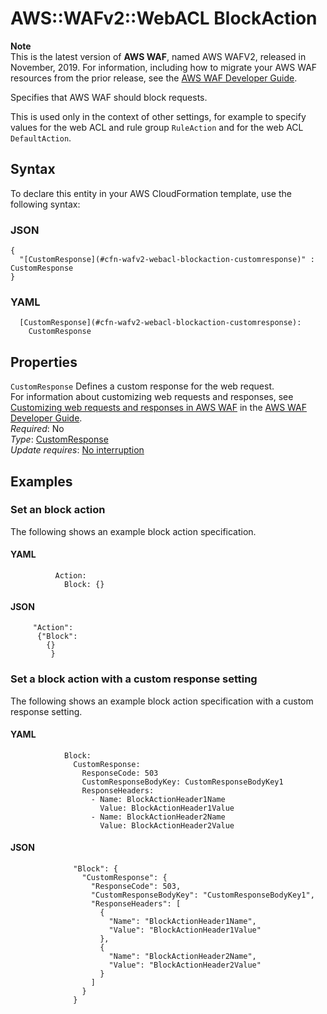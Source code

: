 # AWS::WAFv2::WebACL BlockAction<a name="aws-properties-wafv2-webacl-blockaction"></a>

**Note**  
This is the latest version of **AWS WAF**, named AWS WAFV2, released in November, 2019\. For information, including how to migrate your AWS WAF resources from the prior release, see the [AWS WAF Developer Guide](https://docs.aws.amazon.com/waf/latest/developerguide/waf-chapter.html)\. 

Specifies that AWS WAF should block requests\.

This is used only in the context of other settings, for example to specify values for the web ACL and rule group `RuleAction` and for the web ACL `DefaultAction`\. 

## Syntax<a name="aws-properties-wafv2-webacl-blockaction-syntax"></a>

To declare this entity in your AWS CloudFormation template, use the following syntax:

### JSON<a name="aws-properties-wafv2-webacl-blockaction-syntax.json"></a>

```
{
  "[CustomResponse](#cfn-wafv2-webacl-blockaction-customresponse)" : CustomResponse
}
```

### YAML<a name="aws-properties-wafv2-webacl-blockaction-syntax.yaml"></a>

```
  [CustomResponse](#cfn-wafv2-webacl-blockaction-customresponse): 
    CustomResponse
```

## Properties<a name="aws-properties-wafv2-webacl-blockaction-properties"></a>

`CustomResponse`  <a name="cfn-wafv2-webacl-blockaction-customresponse"></a>
Defines a custom response for the web request\.  
For information about customizing web requests and responses, see [Customizing web requests and responses in AWS WAF](https://docs.aws.amazon.com/waf/latest/developerguide/waf-custom-request-response.html) in the [AWS WAF Developer Guide](https://docs.aws.amazon.com/waf/latest/developerguide/waf-chapter.html)\.   
*Required*: No  
*Type*: [CustomResponse](aws-properties-wafv2-webacl-customresponse.md)  
*Update requires*: [No interruption](https://docs.aws.amazon.com/AWSCloudFormation/latest/UserGuide/using-cfn-updating-stacks-update-behaviors.html#update-no-interrupt)

## Examples<a name="aws-properties-wafv2-webacl-blockaction--examples"></a>



### Set an block action<a name="aws-properties-wafv2-webacl-blockaction--examples--Set_an_block_action_"></a>

The following shows an example block action specification\. 

#### YAML<a name="aws-properties-wafv2-webacl-blockaction--examples--Set_an_block_action_--yaml"></a>

```
          Action:
            Block: {}
```

#### JSON<a name="aws-properties-wafv2-webacl-blockaction--examples--Set_an_block_action_--json"></a>

```
     "Action": 
      {"Block": 
        {}
         }
```

### Set a block action with a custom response setting<a name="aws-properties-wafv2-webacl-blockaction--examples--Set_a_block_action_with_a_custom_response_setting"></a>

The following shows an example block action specification with a custom response setting\. 

#### YAML<a name="aws-properties-wafv2-webacl-blockaction--examples--Set_a_block_action_with_a_custom_response_setting--yaml"></a>

```
            Block:
              CustomResponse:
                ResponseCode: 503
                CustomResponseBodyKey: CustomResponseBodyKey1
                ResponseHeaders:
                  - Name: BlockActionHeader1Name
                    Value: BlockActionHeader1Value
                  - Name: BlockActionHeader2Name
                    Value: BlockActionHeader2Value
```

#### JSON<a name="aws-properties-wafv2-webacl-blockaction--examples--Set_a_block_action_with_a_custom_response_setting--json"></a>

```
              "Block": {
                "CustomResponse": {
                  "ResponseCode": 503,
                  "CustomResponseBodyKey": "CustomResponseBodyKey1",
                  "ResponseHeaders": [
                    {
                      "Name": "BlockActionHeader1Name",
                      "Value": "BlockActionHeader1Value"
                    },
                    {
                      "Name": "BlockActionHeader2Name",
                      "Value": "BlockActionHeader2Value"
                    }
                  ]
                }
              }
```